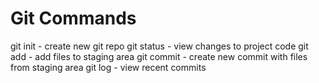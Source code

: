 # Git Commands

git init - create new git repo
git status - view changes to project code
git add - add files to staging area
git commit - create new commit with files from staging area
git log - view recent commits
